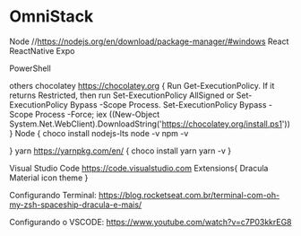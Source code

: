 # OmniStack

Node //https://nodejs.org/en/download/package-manager/#windows
React
ReactNative
Expo

PowerShell

others
chocolatey https://chocolatey.org
{
Run Get-ExecutionPolicy. If it returns Restricted, then run Set-ExecutionPolicy AllSigned or Set-ExecutionPolicy Bypass -Scope Process.
Set-ExecutionPolicy Bypass -Scope Process -Force; iex ((New-Object System.Net.WebClient).DownloadString('https://chocolatey.org/install.ps1'))
} 
Node
{
choco install nodejs-lts 
node -v
npm -v

}
yarn https://yarnpkg.com/en/
{
choco install yarn
yarn -v
}

Visual Studio Code https://code.visualstudio.com
Extensions{
Dracula
Material icon theme
}


Configurando Terminal: https://blog.rocketseat.com.br/terminal-com-oh-my-zsh-spaceship-dracula-e-mais/

Configurando o VSCODE: https://www.youtube.com/watch?v=c7P03kkrEG8
